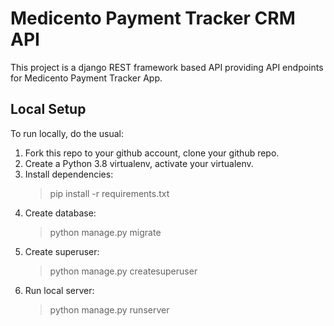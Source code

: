 # Medicento Payment Tracker CRM API

This project is a django REST framework based API providing API endpoints for Medicento Payment Tracker App.

## Local Setup

To run locally, do the usual:

1. Fork this repo to your github account, clone your github repo.
2. Create a Python 3.8 virtualenv, activate your virtualenv.
3. Install dependencies:
    > pip install -r requirements.txt
4. Create database:
    > python manage.py migrate
5. Create superuser:
    > python manage.py createsuperuser
6. Run local server:
    > python manage.py runserver
